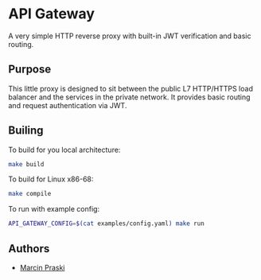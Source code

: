# API Gateway

A very simple HTTP reverse proxy with built-in JWT verification and basic routing.

## Purpose

This little proxy is designed to sit between the public L7 HTTP/HTTPS load balancer and the services in the private network. It provides basic routing and request authentication via JWT.

## Builing

To build for you local architecture:

```bash
make build
```

To build for Linux x86-68:

```bash
make compile
```

To run with example config:

```bash
API_GATEWAY_CONFIG=$(cat examples/config.yaml) make run
```

## Authors

- [Marcin Praski](https://github.com/mpraski)
